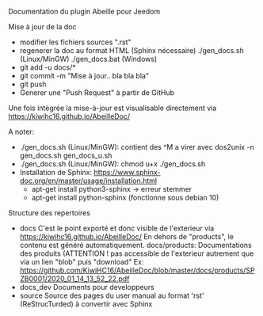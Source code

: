 Documentation du plugin Abeille pour Jeedom

Mise à jour de la doc
- modifier les fichiers sources ".rst"
- regenerer la doc au format HTML (Sphinx nécessaire)
    ./gen_docs.sh (Linux/MinGW)
    ./gen_docs.bat (Windows)
- git add -u docs/*
- git commit -m "Mise à jour.. bla bla bla"
- git push
- Generer une "Push Request" à partir de GitHub

Une fois intégrée la mise-à-jour est visualisable directement via https://kiwihc16.github.io/AbeilleDoc/

A noter:
- ./gen_docs.sh (Linux/MinGW): contient des ^M a virer avec dos2unix -n gen_docs.sh gen_docs_u.sh
- ./gen_docs.sh (Linux/MinGW): chmod u+x ./gen_docs.sh
- Installation de Sphinx: https://www.sphinx-doc.org/en/master/usage/installation.html
    - apt-get install python3-sphinx -> erreur stemmer
    - apt-get install python-sphinx (fonctionne sous debian 10)

Structure des repertoires

- docs
  C'est le point exporté et donc visible de l'exterieur via https://kiwihc16.github.io/AbeilleDoc/
  En dehors de "products", le contenu est généré automatiquement.
  docs/products: Documentations des produits (ATTENTION ! pas accessible de l'exterieur autrement que via un lien "blob" puis "download"
  Ex: https://github.com/KiwiHC16/AbeilleDoc/blob/master/docs/products/SPZB0001/2020_01_14_13_52_22.pdf
- docs_dev
  Documents pour developpeurs
- source
  Source des pages du user manual au format 'rst' (ReStrucTurded) à convertir avec Sphinx
